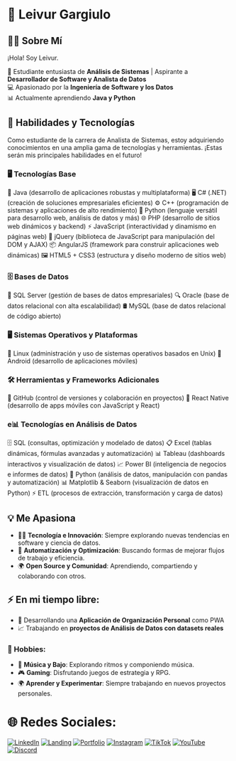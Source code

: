 # 🌟 Leivur Gargiulo  

## 👩‍💻 Sobre Mí  

¡Hola! Soy Leivur.  

🚀 Estudiante entusiasta de **Análisis de Sistemas** | Aspirante a **Desarrollador de Software y Analista de Datos**  
💻 Apasionado por la **Ingeniería de Software y los Datos**  
📊 Actualmente aprendiendo **Java y Python**  

## 🔧 Habilidades y Tecnologías  

Como estudiante de la carrera de Analista de Sistemas, estoy adquiriendo conocimientos en una amplia gama de tecnologías y herramientas. ¡Estas serán mis principales habilidades en el futuro! 

### 🖥 Tecnologías Base
🚀 Java (desarrollo de aplicaciones robustas y multiplataforma)
🖥 C# (.NET) (creación de soluciones empresariales eficientes)
⚙️ C++ (programación de sistemas y aplicaciones de alto rendimiento)
🐍 Python (lenguaje versátil para desarrollo web, análisis de datos y más)
🌐 PHP (desarrollo de sitios web dinámicos y backend)
⚡ JavaScript (interactividad y dinamismo en páginas web)
🧩 jQuery (biblioteca de JavaScript para manipulación del DOM y AJAX)
📦 AngularJS (framework para construir aplicaciones web dinámicas)
🖼 HTML5 + CSS3 (estructura y diseño moderno de sitios web)

### 🗄 Bases de Datos
💾 SQL Server (gestión de bases de datos empresariales)
🔍 Oracle (base de datos relacional con alta escalabilidad)
🛢 MySQL (base de datos relacional de código abierto)

### 🖥 Sistemas Operativos y Plataformas
🐧 Linux (administración y uso de sistemas operativos basados en Unix)
📱 Android (desarrollo de aplicaciones móviles)

### 🛠 Herramientas y Frameworks Adicionales
🐙 GitHub (control de versiones y colaboración en proyectos)
📱 React Native (desarrollo de apps móviles con JavaScript y React)

### e📊 Tecnologías en Análisis de Datos
🗄 SQL (consultas, optimización y modelado de datos)
📋 Excel (tablas dinámicas, fórmulas avanzadas y automatización)
📊 Tableau (dashboards interactivos y visualización de datos)
📈 Power BI (inteligencia de negocios e informes de datos)
🐍 Python (análisis de datos, manipulación con pandas y automatización)
📊 Matplotlib & Seaborn (visualización de datos en Python)
⚡ ETL (procesos de extracción, transformación y carga de datos)

## 💡 Me Apasiona  
- 👨‍💻 **Tecnología e Innovación**: Siempre explorando nuevas tendencias en software y ciencia de datos.  
- 🔄 **Automatización y Optimización**: Buscando formas de mejorar flujos de trabajo y eficiencia.  
- 🌍 **Open Source y Comunidad**: Aprendiendo, compartiendo y colaborando con otros.  

## ⚡ En mi tiempo libre:  
- 🎯 Desarrollando una **Aplicación de Organización Personal** como PWA  
- 📈 Trabajando en **proyectos de Análisis de Datos con datasets reales**  

### 🎨 Hobbies:  
- 🎵 **Música y Bajo**: Explorando ritmos y componiendo música.  
- 🎮 **Gaming**: Disfrutando juegos de estrategia y RPG.  
- 🌍 **Aprender y Experimentar**: Siempre trabajando en nuevos proyectos personales.  

# 🌐 Redes Sociales:  
[![LinkedIn](https://img.shields.io/badge/LinkedIn-blue)](https://linkedin.com)  [![Landing](https://img.shields.io/badge/Landing-violet)](https://)  [![Portfolio](https://img.shields.io/badge/Portfolio-yellow)](https://)  [![Instagram](https://img.shields.io/badge/Instagram-orange)](https://www.instagram.com/leivurgargiulo/)  [![TikTok](https://img.shields.io/badge/TikTok-green)](https://www.tiktok.com/@leivurgargiulo)  [![YouTube](https://img.shields.io/badge/YouTube-red)](https://www.youtube.com/@LeivurGargiulo)[![Discord](https://img.shields.io/badge/Discord-violet)](https://discord.gg/QUX3wjDz)
